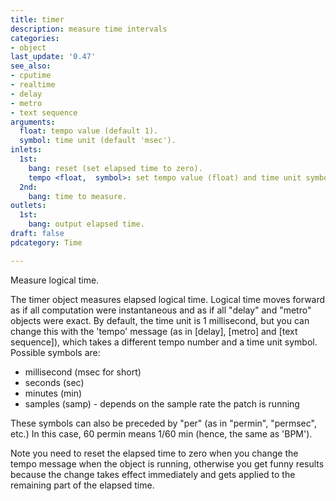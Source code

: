 ```yaml
---
title: timer
description: measure time intervals
categories:
- object
last_update: '0.47'
see_also:
- cputime
- realtime
- delay
- metro
- text sequence
arguments:
  float: tempo value (default 1).
  symbol: time unit (default 'msec').
inlets:
  1st:
    bang: reset (set elapsed time to zero).
    tempo <float,  symbol>: set tempo value (float) and time unit symbol.
  2nd:
    bang: time to measure.
outlets:
  1st:
    bang: output elapsed time.
draft: false
pdcategory: Time

---
```

Measure logical time.

The timer object measures elapsed logical time. Logical time moves forward as if all computation were instantaneous and as if all "delay" and "metro" objects were exact. By default,  the time unit is 1 millisecond,  but you can change this with the 'tempo' message (as in [delay],  [metro] and [text sequence]),  which takes a different tempo number and a time unit symbol. Possible symbols are:

- millisecond (msec for short)
- seconds (sec)
- minutes (min)
- samples (samp) - depends on the sample rate the patch is running

These symbols can also be preceded by "per" (as in "permin",  "permsec",  etc.) In this case,  60 permin means 1/60 min (hence,  the same as 'BPM').

Note you need to reset the elapsed time to zero when you change the tempo message when the object is running,  otherwise you get funny results because the change takes effect immediately and gets applied to the remaining part of the elapsed time.
